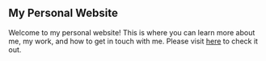 ## My Personal Website

Welcome to my personal website! This is where you can learn more about me, my work, and how to get in touch with me. Please visit <a href="https://amo0125.github.io/My_Site.github.io/">here</a> to check it out.
